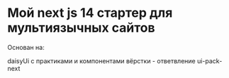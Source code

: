 # Мой next js 14 стартер для мультиязычных сайтов

Основан на:

daisyUi с практиками и компонентами вёрстки - ответвление ui-pack-next
